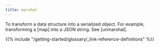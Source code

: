 ```yaml
---
title: marshal
---
```


To transform a data structure into a serialized object. For example, transforming a [map] into a JSON string. See [unmarshal].

{{% include "/getting-started/glossary/_link-reference-definitions" %}}
